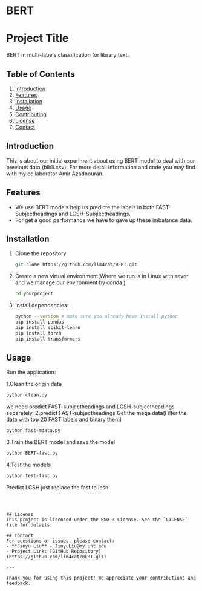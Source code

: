 # BERT
# Project Title
BERT in multi-labels classification for library text.
## Table of Contents
1. [Introduction](#introduction)
2. [Features](#features)
3. [Installation](#installation)
4. [Usage](#usage)
5. [Contributing](#contributing)
6. [License](#license)
7. [Contact](#contact)

## Introduction
This is about our initial experiment about  using BERT model to deal with our previous data (bibli.csv). For more detail information and code you may find with my collaborator Amir Azadnouran.

## Features
- We use BERT models help us predicte the labels in both FAST-Subjectheadings and LCSH-Subjiectheadings.
- For get a good performance we have to gave up these imbalance data.

## Installation
1. Clone the repository:
   ```bash
   git clone https://github.com/llm4cat/BERT.git
   ```
2. Create a new virtual environment(Where we run is in Linux with sever and we manage our environment by conda )
   ```bash
   cd yourproject
   ```
3. Install dependencies:
   ```bash
   python --version # make sure you already have install python
   pip install pandas  
   pip install scikit-learn
   pip install torch
   pip install transformers 
   ```

## Usage
 Run the application:
   
  1.Clean the origin data
   ```bash
   python clean.py
   ```
   we need predict FAST-subjectheadings and LCSH-subjectheadings separately.
  2.predict FAST-subjectheadings
   Get the mega data(Filter the data with top 20 FAST labels and binary them)
   ```bash
   python fast-mdata.py
   ```
  3.Train the BERT model and save the model
   ```bash
   python BERT-fast.py
   ```
  4.Test the models
   ```bash
   python test-fast.py
   ```
   Predict LCSH just replace the fast to lcsh.

   ```



## License
This project is licensed under the BSD 3 License. See the `LICENSE` file for details.

## Contact
For questions or issues, please contact:
- **Jinyu Liu** - JinyuLiu@my.unt.edu
- Project Link: [GitHub Repository](https://github.com/llm4cat/BERT.git)

---

Thank you for using this project! We appreciate your contributions and feedback.

